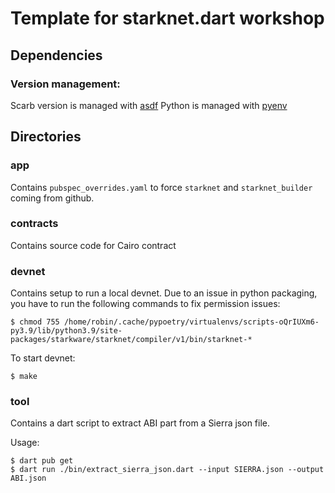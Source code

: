 # Template for starknet.dart workshop

## Dependencies
### Version management:
Scarb version is managed with [asdf](https://asdf-vm.com/guide/getting-started.html)
Python is managed with [pyenv](https://github.com/pyenv/pyenv)

## Directories

### app

Contains `pubspec_overrides.yaml` to force `starknet` and `starknet_builder` coming from github.

### contracts

Contains source code for Cairo contract

### devnet

Contains setup to run a local devnet.
Due to an issue in python packaging, you have to run the following commands to fix permission issues:

```
$ chmod 755 /home/robin/.cache/pypoetry/virtualenvs/scripts-oQrIUXm6-py3.9/lib/python3.9/site-packages/starkware/starknet/compiler/v1/bin/starknet-*
```

To start devnet:
```
$ make
```

### tool

Contains a dart script to extract ABI part from a Sierra json file.

Usage:
```
$ dart pub get
$ dart run ./bin/extract_sierra_json.dart --input SIERRA.json --output ABI.json
```

